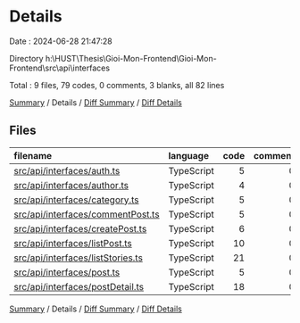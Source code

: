 # Details

Date : 2024-06-28 21:47:28

Directory h:\\HUST\\Thesis\\Gioi-Mon-Frontend\\Gioi-Mon-Frontend\\src\\api\\interfaces

Total : 9 files,  79 codes, 0 comments, 3 blanks, all 82 lines

[Summary](results.md) / Details / [Diff Summary](diff.md) / [Diff Details](diff-details.md)

## Files
| filename | language | code | comment | blank | total |
| :--- | :--- | ---: | ---: | ---: | ---: |
| [src/api/interfaces/auth.ts](/src/api/interfaces/auth.ts) | TypeScript | 5 | 0 | 1 | 6 |
| [src/api/interfaces/author.ts](/src/api/interfaces/author.ts) | TypeScript | 4 | 0 | 0 | 4 |
| [src/api/interfaces/category.ts](/src/api/interfaces/category.ts) | TypeScript | 5 | 0 | 0 | 5 |
| [src/api/interfaces/commentPost.ts](/src/api/interfaces/commentPost.ts) | TypeScript | 5 | 0 | 0 | 5 |
| [src/api/interfaces/createPost.ts](/src/api/interfaces/createPost.ts) | TypeScript | 6 | 0 | 0 | 6 |
| [src/api/interfaces/listPost.ts](/src/api/interfaces/listPost.ts) | TypeScript | 10 | 0 | 1 | 11 |
| [src/api/interfaces/listStories.ts](/src/api/interfaces/listStories.ts) | TypeScript | 21 | 0 | 1 | 22 |
| [src/api/interfaces/post.ts](/src/api/interfaces/post.ts) | TypeScript | 5 | 0 | 0 | 5 |
| [src/api/interfaces/postDetail.ts](/src/api/interfaces/postDetail.ts) | TypeScript | 18 | 0 | 0 | 18 |

[Summary](results.md) / Details / [Diff Summary](diff.md) / [Diff Details](diff-details.md)
